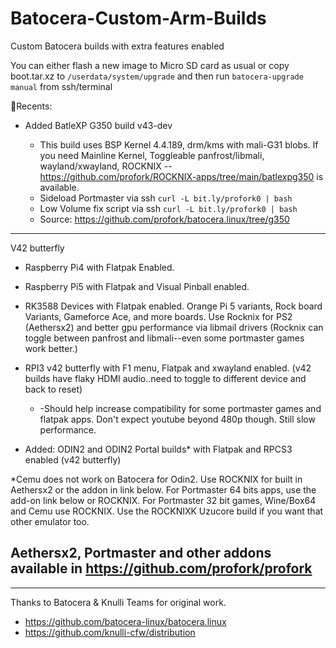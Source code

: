 # Batocera-Custom-Arm-Builds
Custom Batocera builds with extra features enabled

You can either flash a new image to Micro SD card as usual or copy boot.tar.xz to `/userdata/system/upgrade` and then run `batocera-upgrade manual` from ssh/terminal

🚀Recents:
* Added BatleXP G350 build v43-dev

     * This build uses BSP Kernel 4.4.189, drm/kms with mali-G31 blobs.  If you need Mainline Kernel, Toggleable panfrost/libmali, wayland/xwayland, ROCKNIX -- https://github.com/profork/ROCKNIX-apps/tree/main/batlexpg350 is available.
     * Sideload Portmaster via ssh `curl -L bit.ly/profork0 | bash`
     * Low Volume fix script via ssh `curl -L bit.ly/profork0 | bash`
     * Source: https://github.com/profork/batocera.linux/tree/g350

---
V42 butterfly

* Raspberry Pi4 with Flatpak Enabled.

* Raspberry Pi5 with Flatpak and Visual Pinball enabled.
  
* RK3588 Devices with Flatpak enabled.  Orange Pi 5 variants, Rock board Variants, Gameforce Ace, and more boards.  Use Rocknix for PS2 (Aethersx2) and
  better gpu performance via libmail drivers (Rocknix can toggle between panfrost and libmali--even some portmaster games work better.) 

* RPI3 v42 butterfly with F1 menu, Flatpak and xwayland enabled. (v42 builds have flaky HDMI audio..need to toggle to different device and back to reset)
    * -Should help increase compatibility for some portmaster games and flatpak apps.  Don't expect youtube beyond 480p though. Still slow performance.
   

  
* Added: ODIN2 and ODIN2 Portal builds* with Flatpak and RPCS3 enabled (v42 butterfly)






*Cemu does not work on Batocera for Odin2.  Use ROCKNIX for built in Aethersx2 or the addon in link below. For Portmaster 64 bits apps, use the add-on link below or ROCKNIX.  For Portmaster 32 bit games, Wine/Box64 and Cemu use ROCKNIX.  Use the  ROCKNIXK Uzucore build if you want that other emulator too.


## Aethersx2, Portmaster and other addons available in https://github.com/profork/profork ##
----

Thanks to Batocera & Knulli Teams for original work.

* https://github.com/batocera-linux/batocera.linux
* https://github.com/knulli-cfw/distribution
